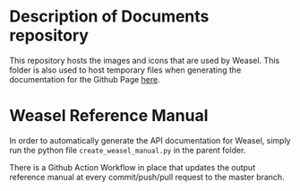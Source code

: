 # Description of Documents repository

This repository hosts the images and icons that are used by Weasel. This folder is also used to host temporary files when generating the documentation for the Github Page [here](https://qib-sheffield.github.io/WEASEL/). 

# Weasel Reference Manual

In order to automatically generate the API documentation for Weasel, simply run the python file `create_weasel_manual.py` in the parent folder.

There is a Github Action Workflow in place that updates the output reference manual at every commit/push/pull request to the master branch.
